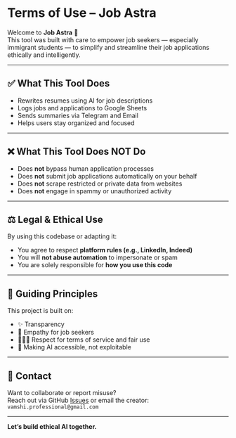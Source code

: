 # Terms of Use – Job Astra

Welcome to **Job Astra** 👋  
This tool was built with care to empower job seekers — especially immigrant students — to simplify and streamline their job applications ethically and intelligently.

---

## ✅ What This Tool Does

- Rewrites resumes using AI for job descriptions
- Logs jobs and applications to Google Sheets
- Sends summaries via Telegram and Email
- Helps users stay organized and focused

---

## ❌ What This Tool Does **NOT** Do

- Does **not** bypass human application processes
- Does **not** submit job applications automatically on your behalf
- Does **not** scrape restricted or private data from websites
- Does **not** engage in spammy or unauthorized activity

---

## ⚖️ Legal & Ethical Use

By using this codebase or adapting it:
- You agree to respect **platform rules (e.g., LinkedIn, Indeed)**
- You will **not abuse automation** to impersonate or spam
- You are solely responsible for **how you use this code**

---

## 🧭 Guiding Principles

This project is built on:
- ✨ Transparency
- 🤝 Empathy for job seekers
- 🧘🏽‍♂️ Respect for terms of service and fair use
- 🧠 Making AI accessible, not exploitable

---

## 📮 Contact

Want to collaborate or report misuse?  
Reach out via GitHub [Issues](../../issues) or email the creator: `vamshi.professional@gmail.com`

---

**Let’s build ethical AI together.**
